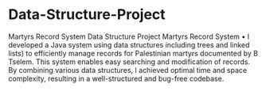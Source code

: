 # Data-Structure-Project
Martyrs Record System
Data Structure Project Martyrs Record System
• I developed a Java system using data structures including trees and linked lists) to efficiently manage records for Palestinian martyrs documented by B Tselem.
This system enables easy searching and
modification of records. By combining various data structures, I achieved optimal time and space complexity, resulting in a well-structured and bug-free codebase.
